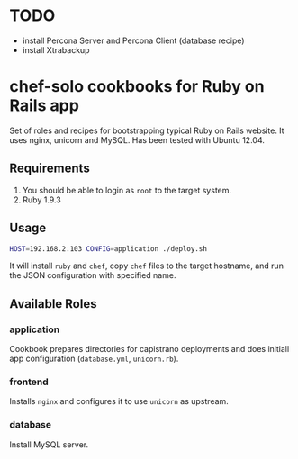 # TODO

* install Percona Server and Percona Client (database recipe)
* install Xtrabackup

# chef-solo cookbooks for Ruby on Rails app

Set of roles and recipes for bootstrapping typical Ruby on Rails website. It uses nginx, unicorn and 
MySQL. Has been tested with Ubuntu 12.04.

## Requirements

1. You should be able to login as `root` to the target system.
2. Ruby 1.9.3

## Usage

```bash
HOST=192.168.2.103 CONFIG=application ./deploy.sh
```

It will install ```ruby``` and ```chef```, copy ```chef``` files to the target hostname, and run the JSON configuration with specified name.

## Available Roles

### application

Cookbook prepares directories for capistrano deployments and does initiall app configuration (```database.yml```, ```unicorn.rb```).

### frontend

Installs ```nginx``` and configures it to use ```unicorn``` as upstream.

### database

Install MySQL server.